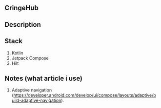 ## CringeHub

## Description

## Stack
1. Kotlin
2. Jetpack Compose
3. Hilt

## Notes (what article i use)
1. Adaptive navigation (https://developer.android.com/develop/ui/compose/layouts/adaptive/build-adaptive-navigation).

